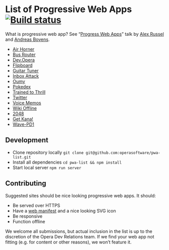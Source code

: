 # List of Progressive Web Apps [![Build status](https://travis-ci.org/operasoftware/pwa-list.svg)](https://travis-ci.org/operasoftware/pwa-list)

What is progressive web app? See “[Progress Web Apps](https://developer.chrome.com/devsummit/sessions/progressiveapps)” talk by [Alex Russel](https://github.com/slightlyoff) and [Andreas Bovens](https://github.com/andreasbovens).

- [Air Horner](https://airhorner.com/)
- [Bus Router](https://busrouter.sg/)
- [Dev.Opera](https://dev.opera.com/)
- [Flipboard](https://flipboard.com/)
- [Guitar Tuner](https://guitar-tuner.appspot.com/)
- [Inbox Attack](https://andreasbovens.github.io/inbox-attack/)
- [Oumy](https://www.oumy.com/)
- [Pokedex](https://www.pokedex.org/)
- [Trained to Thrill](https://jakearchibald.github.io/trained-to-thrill/)
- [Twitter](https://twitter.com/)
- [Voice Memos](https://voice-memos.appspot.com/)
- [Wiki Offline](https://wiki-offline.jakearchibald.com/)
- [2048](https://2048-opera-pwa.surge.sh)
- [Get Kana!](https://getkana.com/app)
- [Wave-PD1](https://alexgibson.github.io/wavepad/)

## Development

- Clone repository locally `git clone git@github.com:operasoftware/pwa-list.git`
- Install all dependencies `cd pwa-list && npm install`
- Start local server `npm run server`

## Contributing

Suggested sites should be nice looking progressive web apps. It should:

- Be served over HTTPS
- Have a [web manifest](https://www.w3.org/TR/appmanifest/) and a nice looking SVG icon
- Be responsive
- Function offline

We welcome all submissions, but actual inclusion in the list is up to the discretion of the Opera Dev Relations team. If we find your web app not fitting (e.g. for content or other reasons), we won’t feature it.
